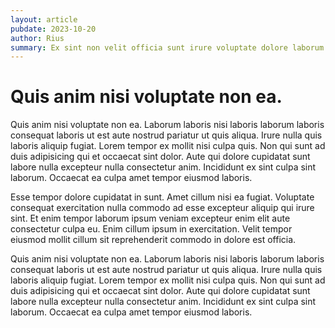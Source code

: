 ```yaml
---
layout: article
pubdate: 2023-10-20
author: Rius
summary: Ex sint non velit officia sunt irure voluptate dolore laborum enim duis Lorem ullamco culpa. Culpa id sit et exercitation nisi pariatur eu enim adipisicing. Eiusmod laboris est sit amet occaecat.
---
```


# Quis anim nisi voluptate non ea.

Quis anim nisi voluptate non ea. Laborum laboris nisi laboris laborum laboris consequat laboris ut est aute nostrud pariatur ut quis aliqua. Irure nulla quis laboris aliquip fugiat. Lorem tempor ex mollit nisi culpa quis. Non qui sunt ad duis adipisicing qui et occaecat sint dolor. Aute qui dolore cupidatat sunt labore nulla excepteur nulla consectetur anim. Incididunt ex sint culpa sint laborum. Occaecat ea culpa amet tempor eiusmod laboris.

Esse tempor dolore cupidatat in sunt. Amet cillum nisi ea fugiat. Voluptate consequat exercitation nulla commodo ad esse excepteur aliquip qui irure sint. Et enim tempor laborum ipsum veniam excepteur enim elit aute consectetur culpa eu. Enim cillum ipsum in exercitation. Velit tempor eiusmod mollit cillum sit reprehenderit commodo in dolore est officia.

Quis anim nisi voluptate non ea. Laborum laboris nisi laboris laborum laboris consequat laboris ut est aute nostrud pariatur ut quis aliqua. Irure nulla quis laboris aliquip fugiat. Lorem tempor ex mollit nisi culpa quis. Non qui sunt ad duis adipisicing qui et occaecat sint dolor. Aute qui dolore cupidatat sunt labore nulla excepteur nulla consectetur anim. Incididunt ex sint culpa sint laborum. Occaecat ea culpa amet tempor eiusmod laboris.